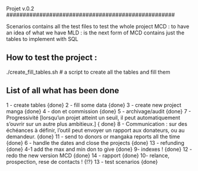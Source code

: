Projet v.0.2
###################################################




Scenarios contains all the test files to test the whole project
MCD : to have an idea of what we have
MLD : is the next form of MCD contains just the tables to implement with SQL


## How to test the project :

./create_fill_tables.sh    # a script to create all the tables and fill them 


## List of all what has been done

1 - create tables {done}
2 - fill some data {done}
3 - create new project manga  {done}
4 - don et commission {done}
5 - archivage/audit {done}
7 - Progressivité [lorsqu’un projet atteint un seuil, il peut automatiquement s’ouvrir sur un autre plus ambitieux.] { done}
8 - Communication : sur des échéances à définir, l’outil peut envoyer un rapport aux donateurs, ou au demandeur. {done}
11 - send to donors or mangaka reports all the time {done}
6 - handle the dates and close the projects {done}
13 - refunding {done}
4-1 add the max and min don to give {done}
9- indexes ! {done}
12 - redo the new version MCD {done}
14 - rapport {done}
10- relance, prospection, rese de contacts ! {!?}
13 - test scenarios {done}

